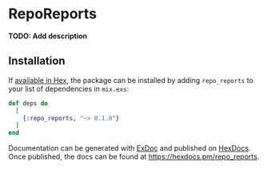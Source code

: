 # RepoReports

**TODO: Add description**

## Installation

If [available in Hex](https://hex.pm/docs/publish), the package can be installed
by adding `repo_reports` to your list of dependencies in `mix.exs`:

```elixir
def deps do
  [
    {:repo_reports, "~> 0.1.0"}
  ]
end
```

Documentation can be generated with [ExDoc](https://github.com/elixir-lang/ex_doc)
and published on [HexDocs](https://hexdocs.pm). Once published, the docs can
be found at <https://hexdocs.pm/repo_reports>.

